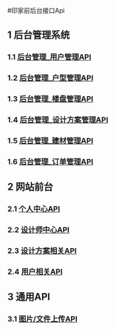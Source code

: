 #印家前后台接口Api

## 1 后台管理系统

### 1.1 [后台管理_用户管理API](http://121.40.212.161:8000/html/doc/admin_user.html) 

### 1.2 [后台管理_户型管理API](http://121.40.212.161:8000/html/doc/admin_house.html) 

### 1.3 [后台管理_楼盘管理API](http://121.40.212.161:8000/html/doc/admin_build.html) 

### 1.4 [后台管理_设计方案管理API](http://121.40.212.161:8000/html/doc/admin_design.html)

### 1.5 [后台管理_建材管理API](http://121.40.212.161:8000/html/doc/admin_goods.html)

### 1.6 [后台管理_订单管理API](http://121.40.212.161:8000/html/doc/admin_order.html)

## 2 网站前台

### 2.1 [个人中心API](http://121.40.212.161:8000/html/doc/user_center.html)  

### 2.2 [设计师中心API](http://121.40.212.161:8000/html/doc/designer_center.html) 

### 2.3 [设计方案相关API](http://121.40.212.161:8000/html/doc/design_schema.html) 

### 2.4 [用户相关API](http://121.40.212.161:8000/html/doc/user.html) 

## 3 通用API

### 3.1 [图片/文件上传API](http://121.40.212.161:8000/html/doc/pic_api.html)  
